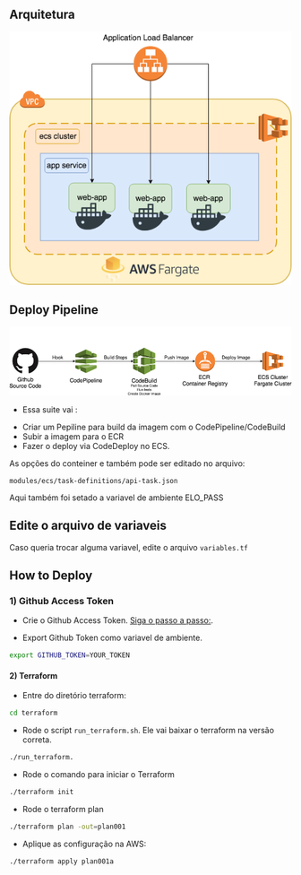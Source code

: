 ## Arquitetura

![Arch](.github/images/ECS-Arquitetura.png)

## Deploy Pipeline

![Steps](.github/images/pipeline-demo.png)


* Essa suite vai :
- Criar um Pepiline para build da imagem com o CodePipeline/CodeBuild
- Subir a imagem para o ECR
- Fazer o deploy via CodeDeploy no ECS.

As opções do conteiner e também pode ser editado no arquivo:

```
modules/ecs/task-definitions/api-task.json
```
Aqui também foi setado a variavel de ambiente ELO_PASS

## Edite o arquivo de variaveis

Caso queria trocar alguma variavel, edite o arquivo `variables.tf`

## How to Deploy

### 1) Github Access Token
* Crie o  Github Access Token. [Siga o passo a passo:](https://help.github.com/articles/creating-a-personal-access-token-for-the-command-line/).

* Export Github Token como variavel de ambiente.

```bash
export GITHUB_TOKEN=YOUR_TOKEN
```

#### 2) Terraform
* Entre do diretório terraform:

```bash
cd terraform
```

* Rode o script `run_terraform.sh`. Ele vai baixar o terraform na versão correta.

```bash
./run_terraform.
```

* Rode o comando para iniciar o Terraform

```bash
./terraform init
```

* Rode o terraform plan

```bash
./terraform plan -out=plan001
```

* Aplique as configuração na AWS:

```bash
./terraform apply plan001a
```
